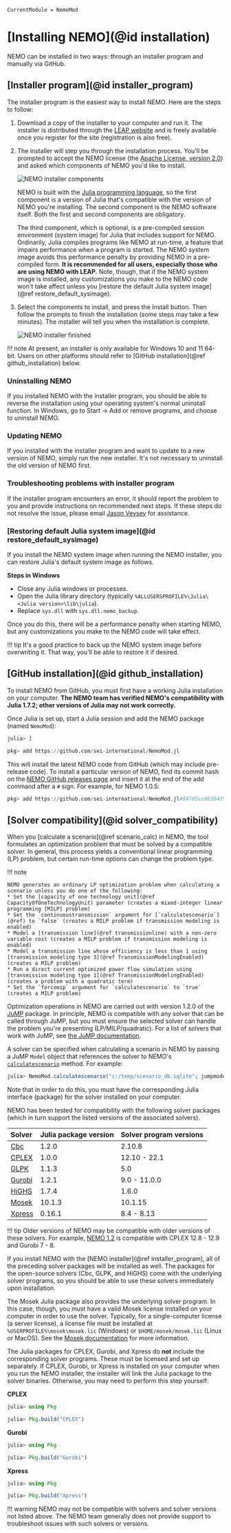 ```@meta
CurrentModule = NemoMod
```
# [Installing NEMO](@id installation)

NEMO can be installed in two ways: through an installer program and manually via GitHub.

## [Installer program](@id installer_program)

The installer program is the easiest way to install NEMO. Here are the steps to follow:

1. Download a copy of the installer to your computer and run it. The installer is distributed through the [LEAP website](https://leap.sei.org/download) and is freely available once you register for the site (registration is also free).

2. The installer will step you through the installation process. You'll be prompted to accept the NEMO license (the [Apache License, version 2.0](http://www.apache.org/licenses/LICENSE-2.0)) and asked which components of NEMO you'd like to install.

   ![NEMO installer components](assets/nemo_installer_components.png)

   NEMO is built with the [Julia programming language](https://julialang.org/), so the first component is a version of Julia that's compatible with the version of NEMO you're installing. The second component is the NEMO software itself. Both the first and second components are obligatory.

   The third component, which is optional, is a pre-compiled session environment (system image) for Julia that includes support for NEMO. Ordinarily, Julia compiles programs like NEMO at run-time, a feature that impairs performance when a program is started. The NEMO system image avoids this performance penalty by providing NEMO in a pre-compiled form. **It is recommended for all users, especially those who are using NEMO with LEAP.** Note, though, that if the NEMO system image is installed, any customizations you make to the NEMO code won't take affect unless you [restore the default Julia system image](@ref restore_default_sysimage).

3. Select the components to install, and press the Install button. Then follow the prompts to finish the installation (some steps may take a few minutes). The installer will tell you when the installation is complete.

   ![NEMO installer finished](assets/nemo_installer_finished.png)

!!! note
    At present, an installer is only available for Windows 10 and 11 64-bit. Users on other platforms should refer to [GitHub installation](@ref github_installation) below.

### Uninstalling NEMO

If you installed NEMO with the installer program, you should be able to reverse the installation using your operating system's normal uninstall function. In Windows, go to Start -> Add or remove programs, and choose to uninstall NEMO.

### Updating NEMO

If you installed with the installer program and want to update to a new version of NEMO, simply run the new installer. It's not necessary to uninstall the old version of NEMO first.

### Troubleshooting problems with installer program

If the installer program encounters an error, it should report the problem to you and provide instructions on recommended next steps. If these steps do not resolve the issue, please email [Jason Veysey](https://www.sei.org/people/jason-veysey/) for assistance.

### [Restoring default Julia system image](@id restore_default_sysimage)

If you install the NEMO system image when running the NEMO installer, you can restore Julia's default system image as follows.

**Steps in Windows**

* Close any Julia windows or processes.
* Open the Julia library directory (typically `%ALLUSERSPROFILE%\Julia\<Julia version>\lib\julia`).
* Replace `sys.dll` with `sys.dll.nemo_backup`.

Once you do this, there will be a performance penalty when starting NEMO, but any customizations you make to the NEMO code will take effect.

!!! tip
    It's a good practice to back up the NEMO system image before overwriting it. That way, you'll be able to restore it if desired.

## [GitHub installation](@id github_installation)

To install NEMO from GitHub, you must first have a working Julia installation on your computer. **The NEMO team has verified NEMO's compatibility with Julia 1.7.2; other versions of Julia may not work correctly.**

Once Julia is set up, start a Julia session and add the NEMO package (named `NemoMod`):

```julia
julia> ]

pkg> add https://github.com/sei-international/NemoMod.jl
```

This will install the latest NEMO code from GitHub (which may include pre-release code). To install a particular version of NEMO, find its commit hash on the [NEMO GitHub releases page](https://github.com/sei-international/NemoMod.jl/releases) and insert it at the end of the add command after a `#` sign. For example, for NEMO 1.0.5:

```julia
pkg> add https://github.com/sei-international/NemoMod.jl#84705cc0b56435a1a2e7c2d3d0e91afc5b46922d
```

## [Solver compatibility](@id solver_compatibility)
When you [calculate a scenario](@ref scenario_calc) in NEMO, the tool formulates an optimization problem that must be solved by a compatible solver. In general, this process yields a conventional linear programming (LP) problem, but certain run-time options can change the problem type.

!!! note

    NEMO generates an ordinary LP optimization problem when calculating a scenario unless you do one of the following:
    * Set the [capacity of one technology unit](@ref CapacityOfOneTechnologyUnit) parameter (creates a mixed-integer linear programming [MILP] problem)
    * Set the `continuoustransmission` argument for [`calculatescenario`](@ref) to `false` (creates a MILP problem if transmission modeling is enabled)
    * Model a [transmission line](@ref transmissionline) with a non-zero variable cost (creates a MILP problem if transmission modeling is enabled)
    * Model a transmission line whose efficiency is less than 1 using [transmission modeling type 3](@ref TransmissionModelingEnabled) (creates a MILP problem)
    * Run a direct current optimized power flow simulation using [transmission modeling type 1](@ref TransmissionModelingEnabled) (creates a problem with a quadratic term)
    * Set the `forcemip` argument for `calculatescenario` to `true` (creates a MILP problem)

Optimization operations in NEMO are carried out with version 1.2.0 of the [JuMP](https://github.com/jump-dev/JuMP.jl) package. In principle, NEMO is compatible with any solver that can be called through JuMP, but you must ensure the selected solver can handle the problem you're presenting (LP/MILP/quadratic). For a list of solvers that work with JuMP, see [the JuMP documentation](https://jump.dev/JuMP.jl/v1.2.0/installation/#Supported-solvers).

A solver can be specified when calculating a scenario in NEMO by passing a JuMP `Model` object that references the solver to NEMO's [`calculatescenario`](@ref) method. For example:

```julia
julia> NemoMod.calculatescenario("c:/temp/scenario_db.sqlite"; jumpmodel = Model(optimizer_with_attributes(GLPK.Optimizer, "presolve" => true)))
```

Note that in order to do this, you must have the corresponding Julia interface (package) for the solver installed on your computer.

NEMO has been tested for compatibility with the following solver packages (which in turn support the listed versions of the associated solvers).

| Solver | Julia package version | Solver program versions |
|:--- | :-- |:-- |
| [Cbc](https://github.com/jump-dev/Cbc.jl) | 1.2.0 | 2.10.8 |
| [CPLEX](https://github.com/jump-dev/CPLEX.jl) | 1.0.0 | 12.10 - 22.1 |
| [GLPK](https://github.com/jump-dev/GLPK.jl) | 1.1.3 | 5.0 |
| [Gurobi](https://github.com/jump-dev/Gurobi.jl) | 1.2.1 | 9.0 - 11.0.0 |
| [HiGHS](https://github.com/jump-dev/HiGHS.jl) | 1.7.4 | 1.6.0 |
| [Mosek](https://github.com/jump-dev/MosekTools.jl) | 10.1.3 | 10.1.15 |
| [Xpress](https://github.com/jump-dev/Xpress.jl) | 0.16.1 | 8.4 - 8.13 |

!!! tip
    Older versions of NEMO may be compatible with older versions of these solvers. For example, [NEMO 1.2](https://github.com/sei-international/NemoMod.jl/releases/tag/v1.2) is compatible with CPLEX 12.8 - 12.9 and Gurobi 7 - 8.

If you install NEMO with the [NEMO installer](@ref installer_program), all of the preceding solver packages will be installed as well. The packages for the open-source solvers (Cbc, GLPK, and HiGHS) come with the underlying solver programs, so you should be able to use these solvers immediately upon installation.

The Mosek Julia package also provides the underlying solver program. In this case, though, you must have a valid Mosek license installed on your computer in order to use the solver. Typically, for a single-computer license (a server license), a license file must be installed at `%USERPROFILE%\mosek\mosek.lic` (Windows) or `$HOME/mosek/mosek.lic` (Linux or MacOS). See the [Mosek documentation](https://www.mosek.com/resources/getting-started/) for more information.

The Julia packages for CPLEX, Gurobi, and Xpress do **not** include the corresponding solver programs. These must be licensed and set up separately. If CPLEX, Gurobi, or Xpress is installed on your computer when you run the NEMO installer, the installer will link the Julia package to the solver binaries. Otherwise, you may need to perform this step yourself:

**CPLEX**

```julia
julia> using Pkg

julia> Pkg.build("CPLEX")
```

**Gurobi**

```julia
julia> using Pkg

julia> Pkg.build("Gurobi")
```

**Xpress**

```julia
julia> using Pkg

julia> Pkg.build("Xpress")
```

!!! warning
    NEMO may not be compatible with solvers and solver versions not listed above. The NEMO team generally does not provide support to troubleshoot issues with such solvers or versions.
